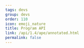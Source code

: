 ```yaml
---
tags: devs
group: devs
order: 110
icon: emoji_nature
title: Program API
link: /api/1.4/ape/annotated.html
permalink: false
---
```

